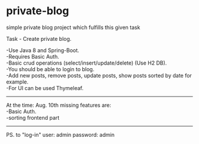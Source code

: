 # private-blog
simple private blog project which fulfills this given task

Task - Create private blog.

-Use Java 8 and Spring-Boot.</br>
-Requires Basic Auth.</br>
-Basic crud operations (select/insert/update/delete) (Use H2 DB).</br>
-You should be able to login to blog.</br>
-Add new posts, remove posts, update posts, show posts sorted by date for example.</br>
-For UI can be used Thymeleaf.</br>
<hr>
At the time: Aug. 10th missing features are:</br>
-Basic Auth.</br>
-sorting frontend part</br>
<hr>
PS. to "log-in"
user: admin
password: admin
 
